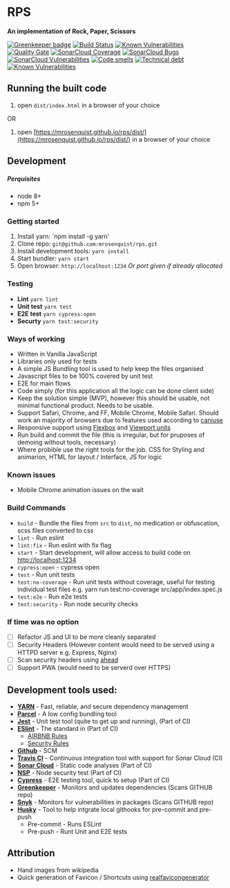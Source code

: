 # RPS

**An implementation of Rock, Paper, Scissors**

[![Greenkeeper badge](https://badges.greenkeeper.io/mrosenquist/rps.svg)](https://greenkeeper.io/)
[![Build Status](https://travis-ci.org/mrosenquist/rps.svg?branch=master)](https://travis-ci.org/mrosenquist/rps)
[![Known Vulnerabilities](https://snyk.io/test/github/mrosenquist/rps/badge.svg?targetFile=package.json)](https://snyk.io/test/github/mrosenquist/rps?targetFile=package.json)
[![Quality Gate](https://sonarcloud.io/api/badges/gate?key=mrosenquist.rps)](https://sonarcloud.io/dashboard?id=mrosenquist.rps)
[![SonarCloud Coverage](https://sonarcloud.io/api/badges/measure?key=mrosenquist.rps&metric=coverage)](https://sonarcloud.io/component_measures/metric/coverage/list?id=mrosenquist.rps)
[![SonarCloud Bugs](https://sonarcloud.io/api/badges/measure?key=mrosenquist.rps&metric=bugs)](https://sonarcloud.io/component_measures/metric/reliability_rating/list?id=mrosenquist.rps)
[![SonarCloud Vulnerabilities](https://sonarcloud.io/api/badges/measure?key=mrosenquist.rps&metric=vulnerabilities)](https://sonarcloud.io/component_measures/metric/security_rating/list?id=mrosenquist.rps)
[![Code smells](https://sonarcloud.io/api/badges/measure?key=mrosenquist.rps&metric=code_smells)](https://sonarcloud.io/component_measures?id=mrosenquist.rps&metric=code_smells)
[![Technical debt](https://sonarcloud.io/api/badges/measure?key=mrosenquist.rps&metric=sqale_index)](https://sonarcloud.io/component_measures?id=mrosenquist.rps&metric=sqale_index)
[![Known Vulnerabilities](https://snyk.io/test/github/mrosenquist/rps/badge.svg?targetFile=package.json)](https://snyk.io/test/github/mrosenquist/rps?targetFile=package.json)

## Running the built code
 1. open `dist/index.html` in a browser of your choice
 
 OR 
 
 1. open [https://mrosenquist.github.io/rps/dist/](https://mrosenquist.github.io/rps/dist/) in a browser of your choice
 
 
## Development 

##### _Perquisites_
 * node 8+
 * npm 5+

### Getting started
 
 1. Install yarn: `npm install -g yarn'
 1. Clone repo: `git@github.com:mrosenquist/rps.git`
 1. Install development tools: `yarn install`
 1. Start bundler: `yarn start`
 1. Open browser: `http://localhost:1234`
    _Or port given if already allocated_
    
### Testing
 * **Lint** `yarn lint`
 * **Unit test** `yarn test`
 * **E2E test** `yarn cypress:open`
 * **Securty** `yarn test:security`

### Ways of working
 * Written in Vanilla JavaScript
 * Libraries only used for tests
 * A simple JS Bundling tool is used to help keep the files organised
 * Javascript files to be 100% covered by unit test 
 * E2E for main flows 
 * Code simply (for this application all the logic can be done client side)
 * Keep the solution simple (MVP), however this should be usable, not minimal functional product. Needs to be usable.
 * Support Safari, Chrome, and FF, Mobile Chrome, Mobile Safari. Should work an majority of browsers due to features used according to [caniuse](https://caniuse.com)
 * Responsive support using [Flexbox](https://caniuse.com/#feat=flexbox) and [Viewport units](https://caniuse.com/#feat=viewport-units)
 * Run build and commit the file (this is irregular, but for pruposes of demoing without tools, necessary)
 * Where probible use the right tools for the job. CSS for Styling and animarion, HTML for layout / Interface, JS for logic

### Known issues
 * Mobile Chrome animation issues on the wait

### Build Commands
 * `build` - Bundle the files from `src` to `dist`, no medication or obfuscation, scss files converted to css
 * `lint` -  Run eslint
 * `lint:fix` - Run eslint with fix flag
 * `start` - Start development, will allow access to build code on [http://localhost:1234](http://localhost:1234)
 * `cypress:open` -    cypress open
 * `test` - Run unit tests
 * `test:no-coverage` - Run unit tests without coverage, useful for testing individual test  files e.g. yarn run test:no-coverage src/app/index.spec.js
 * `test:e2e` - Run e2e tests
 * `test:security` - Run node security checks

### If time was no option 
 - [ ] Refactor JS and UI to be more cleanly separated
 - [ ] Security Headers (However content would need to be served using a HTTPD server e.g. Express, Nginx)
 - [ ] Scan security headers using [ahead](https://github.com/mrosenquist/ahead) 
 - [ ] Support PWA (would need to be serverd over HTTPS) 
 
## Development tools used:
 * **[YARN](https://yarnpkg.com/lang/en/)** - Fast, reliable, and secure dependency management
 * **[Parcel](https://parceljs.org)** - A low config bundling tool
 * **[Jest](https://facebook.github.io/jest/)** - Unit test tool (quite to get up and running), (Part of CI)
 * **[ESlint](https://eslint.org/)** - The standard in (Part of CI)
   * [AIRBNB Rules](https://github.com/airbnb/javascript)
   * [Security Rules](https://github.com/nodesecurity/eslint-plugin-security)
 * **[Github](https://github.com/mrosenquist/rps)** - SCM 
 * **[Travis CI](https://travis-ci.org/mrosenquist/rps)** - Continuous integration tool with support for Sonar Cloud (CI)
 * **[Sonar Cloud](https://sonarcloud.io/dashboard?id=mrosenquist.rps)** - Static code analyses (Part of CI)
 * **[NSP](https://nodesecurity.io/)** - Node security test (Part of CI)
 * **[Cypress](https://www.cypress.io/)** - E2E testing tool, quick to setup (Part of CI)
 * **[Greenkeeper](https://greenkeeper.io/)** - Monitors and updates dependencies (Scans GITHUB repo)
 * **[Snyk](https://snyk.io/org/mrosenquist-github-marketplace/projects?)** - Monitors for vulnerabilities in packages (Scans GITHUB repo)
 * **[Husky](https://github.com/typicode/husky)** - Tool to help intgrate local githooks for pre-commit and pre-push
   * Pre-commit - Runs ESLint
   * Pre-push - Runt Unit and E2E tests
 
## Attribution
 * Hand images from wikipedia
 * Quick generation of Favicon / Shortcuts using [realfavicongenerator](https://realfavicongenerator.net)
